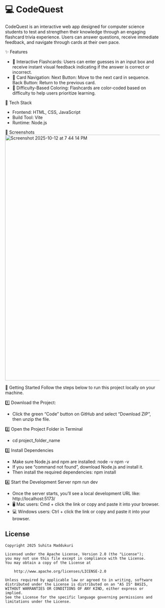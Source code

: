 # 💻 CodeQuest
CodeQuest is an interactive web app designed for computer science students to test and strengthen their knowledge through an engaging flashcard trivia experience. Users can answer questions, receive immediate feedback, and navigate through cards at their own pace.

✨ Features
- 📝 Interactive Flashcards:
Users can enter guesses in an input box and receive instant visual feedback indicating if the answer is correct or incorrect.
- 🔄 Card Navigation:
Next Button: Move to the next card in sequence.
Back Button: Return to the previous card.
- 🎨 Difficulty-Based Coloring:
Flashcards are color-coded based on difficulty to help users prioritize learning.

🧰 Tech Stack
- Frontend: HTML, CSS, JavaScript
- Build Tool: Vite
- Runtime: Node.js

📸 Screenshots
<img width="1470" height="798" alt="Screenshot 2025-10-12 at 7 44 14 PM" src="https://github.com/user-attachments/assets/e77ac9b6-9856-437c-9718-4a49a322b1c5" />

🧭 Getting Started
Follow the steps below to run this project locally on your machine.

1️⃣ Download the Project:
- Click the green “Code” button on GitHub and select “Download ZIP”, then unzip the file.

2️⃣ Open the Project Folder in Terminal
- cd project_folder_name

3️⃣ Install Dependencies
- Make sure Node.js and npm are installed:
node -v
npm -v
- If you see “command not found”, download Node.js and install it.
- Then install the required dependencies:
npm install

4️⃣ Start the Development Server
npm run dev
- Once the server starts, you’ll see a local development URL like:
http://localhost:5173/
- 🖥 Mac users: Cmd + click the link or copy and paste it into your browser.
- 💻 Windows users: Ctrl + click the link or copy and paste it into your browser.




## License

    Copyright 2025 Suhita Maddukuri

    Licensed under the Apache License, Version 2.0 (the "License");
    you may not use this file except in compliance with the License.
    You may obtain a copy of the License at

        http://www.apache.org/licenses/LICENSE-2.0

    Unless required by applicable law or agreed to in writing, software
    distributed under the License is distributed on an "AS IS" BASIS,
    WITHOUT WARRANTIES OR CONDITIONS OF ANY KIND, either express or implied.
    See the License for the specific language governing permissions and
    limitations under the License.
